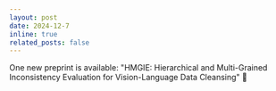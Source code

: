 ```yaml
---
layout: post
date: 2024-12-7
inline: true
related_posts: false
---
```


<!-- Two new preprints are available: "HMGIE: Hierarchical and Multi-Grained Inconsistency Evaluation for Vision-Language Data Cleansing" and "Reliable Poisoned Sample Detection against Backdoor Attacks" :page_facing_up:  -->

One new preprint is available: "HMGIE: Hierarchical and Multi-Grained Inconsistency Evaluation for Vision-Language Data Cleansing" :page_facing_up: 